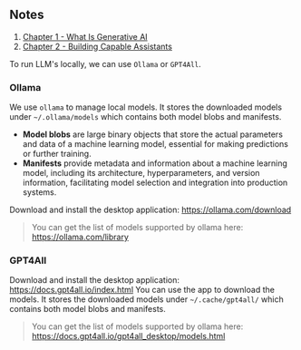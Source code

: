 ## Notes

1. [Chapter 1 - What Is Generative AI](What_Is_Generative_AI.md)
2. [Chapter 2 - Building Capable Assistants](Building_Capable_Assistants.md)

To run LLM's locally, we can use `Ollama` or `GPT4All`.

### Ollama

We use `ollama` to manage local models. It stores the downloaded models under `~/.ollama/models` which contains both
model blobs and manifests.

- **Model blobs** are large binary objects that store the actual parameters and data of a machine learning model,
  essential for making predictions or further training.
- **Manifests** provide metadata and information about a machine learning model, including its architecture,
  hyperparameters, and version information, facilitating model selection and integration into production systems.

Download and install the desktop application: https://ollama.com/download

> You can get the list of models supported by ollama here: https://ollama.com/library

### GPT4All

Download and install the desktop application: https://docs.gpt4all.io/index.html
You can use the app to download the models. It stores the downloaded models under `~/.cache/gpt4all/` which contains
both
model blobs and manifests.
> You can get the list of models supported by ollama here: https://docs.gpt4all.io/gpt4all_desktop/models.html
